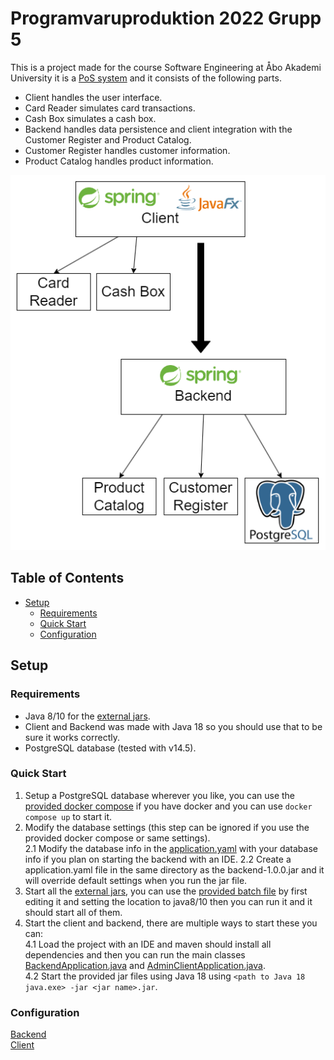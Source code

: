 # Programvaruproduktion 2022 Grupp 5 <!-- omit in toc -->  

This is a project made for the course Software Engineering at Åbo Akademi University it is a [PoS system](https://en.wikipedia.org/wiki/Point_of_sale) and it consists of the following parts.  

- Client handles the user interface.  
- Card Reader simulates card transactions.  
- Cash Box simulates a cash box.  
- Backend handles data persistence and client integration with the Customer Register and Product Catalog.  
- Customer Register handles customer information.  
- Product Catalog handles product information.  

![System diagram](docs/diagram/pvpgrp5%20system%20diagram.png)

## Table of Contents <!-- omit in toc -->  

- [Setup](#setup)
    - [Requirements](#requirements)
    - [Quick Start](#quick-start)
    - [Configuration](#configuration)

## Setup  

### Requirements  

- Java 8/10 for the [external jars](/Jars/).  
- Client and Backend was made with Java 18 so you should use that to be sure it works correctly.  
- PostgreSQL database (tested with v14.5).

### Quick Start  

1. Setup a PostgreSQL database wherever you like, you can use the [provided docker compose](/backend/database/compose.yaml) if you have docker and you can use `docker compose up` to start it.    
2. Modify the database settings (this step can be ignored if you use the provided docker compose or same settings).  
    2.1 Modify the database info in the [application.yaml](/backend/src/main/resources/application.yaml) with your database info if you plan on starting the backend with an IDE.
    2.2 Create a application.yaml file in the same directory as the backend-1.0.0.jar and it will override default settings when you run the jar file.  
3. Start all the [external jars](/Jars/), you can use the [provided batch file](/Jars/startall.bat) by first editing it and setting the location to java8/10 then you can run it and it should start all of them.
4. Start the client and backend, there are multiple ways to start these you can:  
    4.1 Load the project with an IDE and maven should install all dependencies and then you can run the main classes [BackendApplication.java](/backend/src/main/java/app/BackendApplication.java) and [AdminClientApplication.java](/client/src/main/java/app/AdminClientApplication.java).  
    4.2 Start the provided jar files using Java 18 using `<path to Java 18 java.exe> -jar <jar name>.jar`.  

### Configuration  

[Backend](/docs/backend.md)  
[Client](/docs/client.md)  